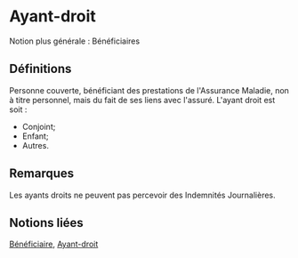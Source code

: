 # Ayant-droit 
<!-- SPDX-License-Identifier: MPL-2.0 -->

Notion plus générale : Bénéficiaires

## Définitions

Personne couverte, bénéficiant des prestations de l'Assurance Maladie, non à titre personnel, mais du fait de ses liens avec l'assuré. L'ayant droit est soit :
-  Conjoint;
-  Enfant;
-  Autres.

## Remarques

Les ayants droits ne peuvent pas percevoir des Indemnités Journalières.

## Notions liées

[Bénéficiaire](beneficiaire.md), [Ayant-droit](ayant_droit.md)

